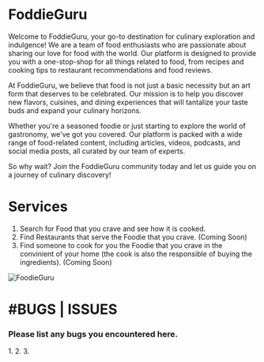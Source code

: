 # FoddieGuru

Welcome to FoddieGuru, your go-to destination for culinary exploration and indulgence! We are a team of food enthusiasts who are passionate about sharing our love for food with the world. Our platform is designed to provide you with a one-stop-shop for all things related to food, from recipes and cooking tips to restaurant recommendations and food reviews.

At FoddieGuru, we believe that food is not just a basic necessity but an art form that deserves to be celebrated. Our mission is to help you discover new flavors, cuisines, and dining experiences that will tantalize your taste buds and expand your culinary horizons.

Whether you're a seasoned foodie or just starting to explore the world of gastronomy, we've got you covered. Our platform is packed with a wide range of food-related content, including articles, videos, podcasts, and social media posts, all curated by our team of experts.

So why wait? Join the FoddieGuru community today and let us guide you on a journey of culinary discovery!

# Services

1. Search for Food that you crave and see how it is cooked.
2. Find Restaurants that serve the Foodie that you crave. (Coming Soon)
3. Find someone to cook for you the Foodie that you crave in the convinient of your home (the cook is also the responsible of buying the ingredients). (Coming Soon)

![FoodieGuru](https://user-images.githubusercontent.com/124416304/236598955-4d59e47c-eeb9-4f8c-9c26-400874cdef3f.png)

<h1>#BUGS | ISSUES</h1>

<h3>Please list any bugs you encountered here.</h3>
1.
2.
3.

